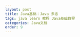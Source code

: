 ```yaml
---
layout: post
title: Java基础：Java 多态
tags: java learn 教程 Java基础教程
categories: Java文档
order: 9
---
```

